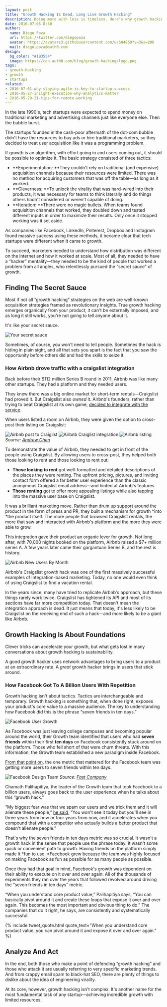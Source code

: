 ```yaml
---
layout: post
title: "Growth Hacking Is Dead, Long Live Growth Hacking"
description: Doing more with less is timeless. Here's why growth hacking still matters
date: 2016-07-05 8:30
author: 
  name: Diego Poza
  url: https://twitter.com/diegopoza
  avatar: https://avatars3.githubusercontent.com/u/604869?v=3&s=200
  mail: diego.poza@auth0.com
design: 
  bg_color: "#1B3554"
  image: https://cdn.auth0.com/blog/growth-hacking/logo.png
tags: 
- growth-hacking
- growth
- startups
related:
- 2016-07-01-why-staying-agile-is-key-to-startup-success
- 2016-05-27-insight-execution-why-analytics-matter
- 2016-05-20-21-tips-for-remote-working
---
```


In the late 1990's, tech startups were expected to spend money on traditional marketing and advertising channels just like everyone else. Then the bubble burst. 

The startups founded in the cash-poor aftermath of the dot-com bubble didn't have the resources to buy ads or hire traditional marketers, so they decided to treat user acquisition like it was a programming problem.

If growth is an algorithm, with effort going in and users coming out, it should be possible to optimize it. The basic strategy consisted of three tactics:

* **Experimentation: **They couldn't rely on traditional (and expensive) acquisition channels because their resources were limited. There was no method for acquiring customers that was off the table—as long as it worked.
* **Cleverness: **To unlock the virality that was hard-wired into their products, it was necessary for teams to think laterally and do things others hadn't considered or weren't capable of doing.    
* **Iteration: **There were no magic bullets. When teams found acquisition channels that worked, they doubled down and tested different inputs in order to maximize their results. Only once it stopped working was it set aside. 

As companies like Facebook, LinkedIn, Pinterest, Dropbox and Instagram found massive success using these methods, it became clear that tech startups were different when it came to growth.

To succeed, marketers needed to understand how distribution was different on the internet and how it worked at scale. Most of all, they needed to have a “hacker” mentality—they needed to be the kind of people that worked a problem from all angles, who relentlessly pursued the “secret sauce” of growth.

## Finding The Secret Sauce  

Most if not all “growth hacking” strategies on the web are well-known acquisition strategies framed as revolutionary insights. True growth hacking emerges organically from your product, it can't be externally imposed, and as long it still works, you're not going to tell anyone about it.

It's like your secret sauce.

![Your secret sauce](https://cdn.auth0.com/blog/growth-hacking/secret-sauce.png)

Sometimes, of course, you won't need to tell people. Sometimes the hack is hiding in plain sight, and all that sets you apart is the fact that you saw the opportunity before others did and had the skills to seize it. 

### How Airbnb drove traffic with a craigslist integration

Back before their $112 million Series B round in 2011, Airbnb was like many other startups. They had a platform and they needed users. 

They knew there was a big online market for short-term rentals—Craigslist had proved it. But Craigslist also *owned* it. Airbnb's founders, rather than trying to beat Craigslist at its own game, [decided to integrate with the service](https://www.quora.com/How-does-Airbnb-automatically-post-on-Craigslist). 

When users listed a room on Airbnb, they were given the option to cross-post their listing on Craigslist:

![Airbnb post to Craiglist](https://cdn.auth0.com/blog/growth-hacking/post-to-craiglist.png)
![Airbnb Craiglist integration](https://cdn.auth0.com/blog/growth-hacking/craiglist-integration.png)
![Airbnb listing](https://cdn.auth0.com/blog/growth-hacking/airbnb-listing.png)
*Source: [Andrew Chen](http://andrewchen.co/how-to-be-a-growth-hacker-an-airbnbcraigslist-case-study/)*

To demonstrate the value of Airbnb, they needed to get in front of the people using Craigslist. By allowing users to cross-post, they helped both those looking to rent and those looking to rent out:

* **Those looking to rent** got well-formatted and detailed descriptions of the places they were renting. The upfront pricing, pictures, and inviting contact form offered a far better user experience than the classic anonymous Craigslist email address—and hinted at Airbnb's features.
* **Those renting** got to offer more appealing listings while also tapping into the massive user base on Craigslist.

It was a brilliant marketing move. Rather than drum up support around the product in the form of press and PR, they built a mechanism for growth *into *the product itself. The more people that browsed Craigslist rentals, the more that saw and interacted with Airbnb's platform and the more they were able to grow.

This integration gave their product an organic lever for growth. Not long after, with 70,000 nights booked on the platform, Airbnb raised a $7+ million series A. A few years later came their gargantuan Series B, and the rest is history.

![Airbnb New Users By Month](https://cdn.auth0.com/blog/growth-hacking/airbnb-new-users-by-month.png)

Airbnb's Craigslist growth hack was one of the first massively successful examples of integration-based marketing. Today, no one would even think of using Craigslist to find a vacation rental. 

In the years since, many have tried to replicate Airbnb's approach, but these things rarely work twice. Craigslist has tightened its API and most of its sections have far more competition today. That doesn't mean the integration approach is dead. It just means that today, it's less likely to be Craigslist on the receiving end of such a hack—and more likely to be a giant like Airbnb.

## Growth Hacking Is About Foundations

Clever tricks can accelerate your growth, but what gets lost in many conversations about growth hacking is sustainability. 

A good growth hacker uses network advantages to bring users to a product at an extraordinary rate. A *great* growth hacker brings in users that stick around.

### How Facebook Got To A Billion Users With Repetition 

Growth hacking isn't about tactics. Tactics are interchangeable and temporary. Growth hacking is something that, when done right, exposes your product's core value to a massive audience. The key to understanding how Facebook did this is the phrase “seven friends in ten days.”

![Facebook User Growth](https://cdn.auth0.com/blog/growth-hacking/facebook-user-growth.png)

As Facebook was just leaving college campuses and becoming popular around the world, their Growth team identified that users who had **seven friends** within their first **ten days** on Facebook consistently stuck around on the platform. Those who fell short of that were churn threats. With this information, the Growth team established a new paradigm inside Facebook.

[From that point on](http://genius.com/Chamath-palihapitiya-how-we-put-facebook-on-the-path-to-1-billion-users-annotated), the one metric that mattered for the Facebook team was getting more users to seven friends within ten days.

![Facebook Design Team](https://cdn.auth0.com/blog/growth-hacking/facebook-design-team.jpg)
*Source: [Fast Company](http://www.fastcodesign.com/1665049/a-visit-with-facebooks-vp-of-product-and-his-redesign-team)*

Chamath Palihapitiya, the leader of the Growth team that took Facebook to a billion users, always goes back to the user experience when he talks about this “growth hack.” 

“My biggest fear was that we spam our users and we trick them and it will alienate these people,” [he said,](http://genius.com/Chamath-palihapitiya-how-we-put-facebook-on-the-path-to-1-billion-users-annotated) “You won't see it today but you'll see in three years from now or four years from now, and it accelerates when you compound that with a competitor who actually builds a better product that doesn't alienate people.”

That's why the seven friends in ten days metric was so crucial. It wasn't a growth hack in the sense that people use the phrase today. It wasn't some quick or convenient path to growth. Having friends on the platform simply made it *fun to use. *Facebook grew because the team was highly focused on making Facebook as fun as possible for as many people as possible.

Once they had that goal in mind, Facebook's growth was dependent on their ability to execute on it over and over again. All of the thousands of experiments they ran over the years that followed revolved around driving the “seven friends in ten days” metric. 

“When you understand core product value,” Palihapitiya says, “You can basically pivot around it and create these loops that expose it over and over again. This becomes the most important and obvious thing to do.” The companies that do it right, he says, are consistently and systematically successful.

{% include tweet_quote.html quote_text="When you understand core product value, you can pivot around it and expose it over and over again." %}

## Analyze And Act

In the end, both those who make a point of defending “growth hacking” and those who attack it are usually referring to very specific marketing trends. And from crappy email spam to black-hat SEO, there are plenty of things to dislike about the idea of engineering virality.

At its core, however, growth hacking isn't complex. It's another name for the most fundamental task of any startup—achieving incredible growth with limited resources. 
